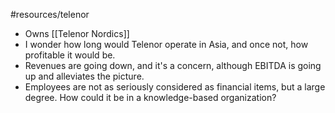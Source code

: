 #resources/telenor 

* Owns [[Telenor Nordics]]
* I wonder how long would Telenor operate in Asia, and once not, how profitable it would be.
* Revenues are going down, and it's a concern, although EBITDA is going up and alleviates the picture.
* Employees are not as seriously considered as financial items, but a large degree. How could it be in a knowledge-based organization?